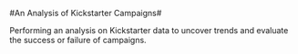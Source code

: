 #An Analysis of Kickstarter Campaigns#

Performing an analysis on Kickstarter data to uncover trends and evaluate the success or failure of campaigns.
